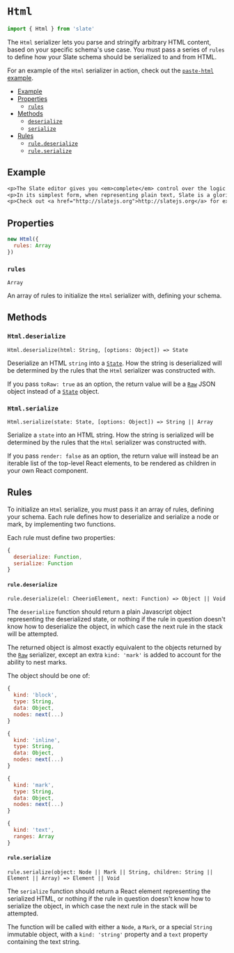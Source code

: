
# `Html`

```js
import { Html } from 'slate'
```

The `Html` serializer lets you parse and stringify arbitrary HTML content, based on your specific schema's use case. You must pass a series of `rules` to define how your Slate schema should be serialized to and from HTML.

For an example of the `Html` serializer in action, check out the [`paste-html` example](../../examples/paste-html).

- [Example](#example)
- [Properties](#properties)
  - [`rules`](#rules)
- [Methods](#methods)
  - [`deserialize`](#deserialize)
  - [`serialize`](#serialize)
- [Rules](#rules)
  - [`rule.deserialize`](#ruledeserialize)
  - [`rule.serialize`](#ruleserialize)


## Example

```txt
<p>The Slate editor gives you <em>complete</em> control over the logic you can add.</p>
<p>In its simplest form, when representing plain text, Slate is a glorified <code>&laquo;textarea&raquo;</code>. But you can augment it to be much more than that.</p>
<p>Check out <a href="http://slatejs.org">http://slatejs.org</a> for examples!</p>
```


## Properties

```js
new Html({
  rules: Array
})
```

### `rules`
`Array`

An array of rules to initialize the `Html` serializer with, defining your schema.


## Methods

### `Html.deserialize`
`Html.deserialize(html: String, [options: Object]) => State`

Deserialize an HTML `string` into a [`State`](../models/state.md). How the string is deserialized will be determined by the rules that the `Html` serializer was constructed with.

If you pass `toRaw: true` as an option, the return value will be a [`Raw`](./raw.md) JSON object instead of a [`State`](../models/state.md) object.

### `Html.serialize`
`Html.serialize(state: State, [options: Object]) => String || Array`

Serialize a `state` into an HTML string. How the string is serialized will be determined by the rules that the `Html` serializer was constructed with. 

If you pass `render: false` as an option, the return value will instead be an iterable list of the top-level React elements, to be rendered as children in your own React component.


## Rules

To initialize an `Html` serialize, you must pass it an array of rules, defining your schema. Each rule defines how to deserialize and serialize a node or mark, by implementing two functions.

Each rule must define two properties:

```js
{
  deserialize: Function,
  serialize: Function
}
```


#### `rule.deserialize`
`rule.deserialize(el: CheerioElement, next: Function) => Object || Void`

The `deserialize` function should return a plain Javascript object representing the deserialized state, or nothing if the rule in question doesn't know how to deserialize the object, in which case the next rule in the stack will be attempted.

The returned object is almost exactly equivalent to the objects returned by the [`Raw`](./raw.md) serializer, except an extra `kind: 'mark'` is added to account for the ability to nest marks.

The object should be one of:

```js
{
  kind: 'block',
  type: String,
  data: Object,
  nodes: next(...)
}

{
  kind: 'inline',
  type: String,
  data: Object,
  nodes: next(...)
}

{
  kind: 'mark',
  type: String,
  data: Object,
  nodes: next(...)
}

{
  kind: 'text',
  ranges: Array
}
```


#### `rule.serialize`
`rule.serialize(object: Node || Mark || String, children: String || Element || Array) => Element || Void`

The `serialize` function should return a React element representing the serialized HTML, or nothing if the rule in question doesn't know how to serialize the object, in which case the next rule in the stack will be attempted.

The function will be called with either a `Node`, a `Mark`, or a special `String` immutable object, with a `kind: 'string'` property and a `text` property containing the text string.

